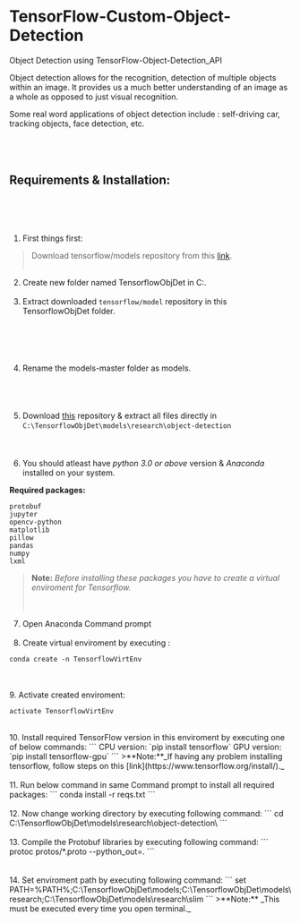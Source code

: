 # TensorFlow-Custom-Object-Detection
Object Detection using TensorFlow-Object-Detection_API

Object detection allows for the recognition, detection of multiple objects within an image.
It provides us a much better understanding of an image as a whole as opposed to just visual recognition.

Some real word applications of object detection include : self-driving car, tracking objects, face detection, etc.
<br/><br/><br/><br/>
## **Requirements & Installation:**
<br/><br/><br/>
1. First things first:
>Download tensorflow/models repository from this [link](https://github.com/tensorflow/models).
<br/><br/>
2. Create new folder named TensorflowObjDet in C:\.
<br/><br/>
3. Extract downloaded `tensorflow/model` repository in this TensorflowObjDet folder.
<br/><br/><br/><br/><br/><br/>
4. Rename the models-master folder as models.
<br/><br/><br/><br/><br/>
5. Download [this](https://github.com/niranjangavade5/TensorFlow-Custom-Object-Detection) repository & extract all files directly in 
`C:\TensorflowObjDet\models\research\object-detection`
<br/><br/><br/><br/>
6. You should atleast have _python 3.0 or above_ version & _Anaconda_ installed on your system.

**Required packages:**
```
protobuf
jupyter
opencv-python
matplotlib
pillow
pandas
numpy
lxml
```
>**Note:** _Before installing these packages you have to create a virtual enviroment for Tensorflow._
<br/><br/><br/>
7. Open Anaconda Command prompt
<br/><br/>
8. Create virtual enviroment by executing :
```
conda create -n TensorflowVirtEnv
```
<br/><br/>
9. Activate created enviroment:
```
activate TensorflowVirtEnv
```
<br/>
10. Install required TensorFlow version in this enviroment by executing one of below commands:
```
CPU version: `pip install tensorflow`
GPU version: `pip install tensorflow-gpu`
```
>**Note:**_If having any problem installing tensorflow, follow steps on this [link](https://www.tensorflow.org/install/)._
<br/><br/>
11. Run below command in same Command prompt to install all required packages:
```
conda install -r reqs.txt
```
<br/><br/>
12. Now change working directory by executing following command:
```
cd C:\TensorflowObjDet\models\research\object-detection\
```
<br/><br/>
13. Compile the Protobuf libraries by executing following command:
```
protoc protos/*.proto --python_out=.
```
<br/><br/><br/>
14. Set enviroment path by executing following command:
```
set PATH=%PATH%;C:\TensorflowObjDet\models;C:\TensorflowObjDet\models\research;C:\TensorflowObjDet\models\research\slim
```
>**Note:** _This must be executed every time you open terminal._
<br/><br/>

